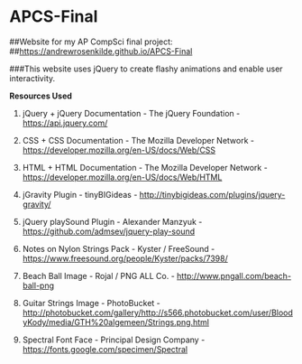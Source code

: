 # APCS-Final
##Website for my AP CompSci final project:
##https://andrewrosenkilde.github.io/APCS-Final

###This website uses jQuery to create flashy animations and enable user interactivity.

**Resources Used**
1. jQuery + jQuery Documentation - The jQuery Foundation - https://api.jquery.com/

2. CSS + CSS Documentation - The Mozilla Developer Network - https://developer.mozilla.org/en-US/docs/Web/CSS

3.  HTML + HTML Documentation - The Mozilla Developer Network - https://developer.mozilla.org/en-US/docs/Web/HTML

4. jGravity Plugin - tinyBIGideas - http://tinybigideas.com/plugins/jquery-gravity/

5. jQuery playSound Plugin - Alexander Manzyuk - https://github.com/admsev/jquery-play-sound

6. Notes on Nylon Strings Pack - Kyster / FreeSound - https://www.freesound.org/people/Kyster/packs/7398/

7. Beach Ball Image - Rojal / PNG ALL Co. - http://www.pngall.com/beach-ball-png

8. Guitar Strings Image - PhotoBucket - http://photobucket.com/gallery/http://s566.photobucket.com/user/BloodyKody/media/GTH%20algemeen/Strings.png.html

9. Spectral Font Face - Principal Design Company - https://fonts.google.com/specimen/Spectral
